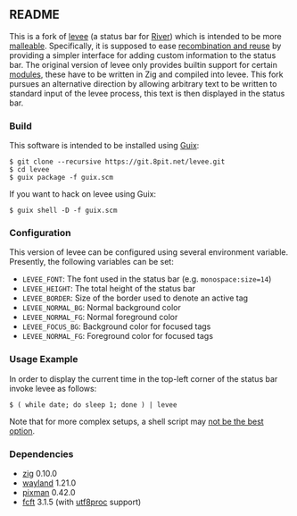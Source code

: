## README

This is a fork of [levee] (a status bar for [River]) which is intended to be more [malleable].
Specifically, it is supposed to ease [recombination and reuse][malleable reuse] by providing a simpler interface for adding custom information to the status bar.
The original version of levee only provides builtin support for certain [modules][levee modules], these have to be written in Zig and compiled into levee.
This fork pursues an alternative direction by allowing arbitrary text to be written to standard input of the levee process, this text is then displayed in the status bar.

### Build

This software is intended to be installed using [Guix]:

    $ git clone --recursive https://git.8pit.net/levee.git
    $ cd levee
    $ guix package -f guix.scm

If you want to hack on levee using Guix:

    $ guix shell -D -f guix.scm

### Configuration

This version of levee can be configured using several environment variable.
Presently, the following variables can be set:

* `LEVEE_FONT`: The font used in the status bar (e.g. `monospace:size=14`)
* `LEVEE_HEIGHT`: The total height of the status bar
* `LEVEE_BORDER`: Size of the border used to denote an active tag
* `LEVEE_NORMAL_BG`: Normal background color
* `LEVEE_NORMAL_FG`: Normal foreground color
* `LEVEE_FOCUS_BG`: Background color for focused tags
* `LEVEE_NORMAL_FG`: Foreground color for focused tags

### Usage Example

In order to display the current time in the top-left corner of the status bar invoke levee as follows:

    $ ( while date; do sleep 1; done ) | levee

Note that for more complex setups, a shell script may [not be the best option](https://flak.tedunangst.com/post/rough-idling).

### Dependencies

* [zig] 0.10.0
* [wayland] 1.21.0
* [pixman] 0.42.0
* [fcft] 3.1.5 (with [utf8proc] support)

[levee]: https://sr.ht/~andreafeletto/levee
[River]: https://github.com/riverwm/river/
[levee modules]: https://git.sr.ht/~andreafeletto/levee/tree/main/item/src/modules
[malleable]: https://malleable.systems/
[malleable reuse]: https://malleable.systems/mission/#2-arbitrary-recombination-and-reuse
[Guix]: https://guix.gnu.org/
[zig]: https://ziglang.org/
[wayland]: https://wayland.freedesktop.org/
[pixman]: http://pixman.org/
[fcft]: https://codeberg.org/dnkl/fcft/
[utf8proc]: https://juliastrings.github.io/utf8proc/
